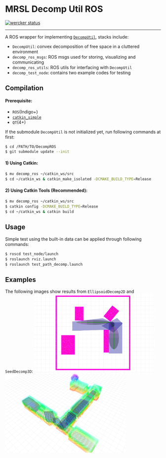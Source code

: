 # MRSL Decomp Util ROS
[![wercker status](https://app.wercker.com/status/d7ea0616ed5e23113099e84ec4289f6b/s/master "wercker status")](https://app.wercker.com/project/byKey/d7ea0616ed5e23113099e84ec4289f6b)
- - -
A ROS wrapper for implementing [`DecompUtil`](https://github.com/sikang/DecompUtil.git), stacks include:
  - `DecompUtil`: convex decomposition of free space in a cluttered environment
  - `decomp_ros_msgs`: ROS msgs used for storing, visualizing and communicating
  - `decomp_ros_utils`: ROS utils for interfacing with `DecompUtil`
  - `decomp_test_node`: contains two example codes for testing

## Compilation
#### Prerequisite:
  - `ROS`(Indigo+)
  - [`catkin_simple`](https://github.com/catkin/catkin_simple)
  - `QT`(4+)

If the submodule `DecompUtil` is not initialized yet, run following commands at first:
```bash
$ cd /PATH/TO/DecompROS
$ git submodule update --init
```

#### 1) Using Catkin:
```bash
$ mv decomp_ros ~/catkin_ws/src
$ cd ~/catkin_ws & catkin_make_isolated -DCMAKE_BUILD_TYPE=Release
```

#### 2) Using Catkin Tools (Recommended):
```bash
$ mv decomp_ros ~/catkin_ws/src
$ catkin config -DCMAKE_BUILD_TYPE=Release
$ cd ~/catkin_ws & catkin build
```

## Usage
Simple test using the built-in data can be applied through following commands:
```bash
$ roscd test_node/launch
$ roslaunch rviz.launch
$ roslaunch test_path_decomp.launch
```

## Examples
The following images show results from `EllipsoidDecomp2D` and `SeedDecomp3D`:
<img src="./decomp_test_node/data/example1.png" height="256"> <img src="./decomp_test_node/data/example2.png" height="256">

